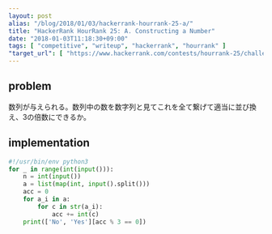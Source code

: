 ```yaml
---
layout: post
alias: "/blog/2018/01/03/hackerrank-hourrank-25-a/"
title: "HackerRank HourRank 25: A. Constructing a Number"
date: "2018-01-03T11:18:30+09:00"
tags: [ "competitive", "writeup", "hackerrank", "hourrank" ]
"target_url": [ "https://www.hackerrank.com/contests/hourrank-25/challenges/constructing-a-number" ]
---
```


## problem

数列が与えられる。数列中の数を数字列と見てこれを全て繋げて適当に並び換え、$3$の倍数にできるか。

## implementation

``` python
#!/usr/bin/env python3
for _ in range(int(input())):
    n = int(input())
    a = list(map(int, input().split()))
    acc = 0
    for a_i in a:
        for c in str(a_i):
            acc += int(c)
    print(['No', 'Yes'][acc % 3 == 0])
```
